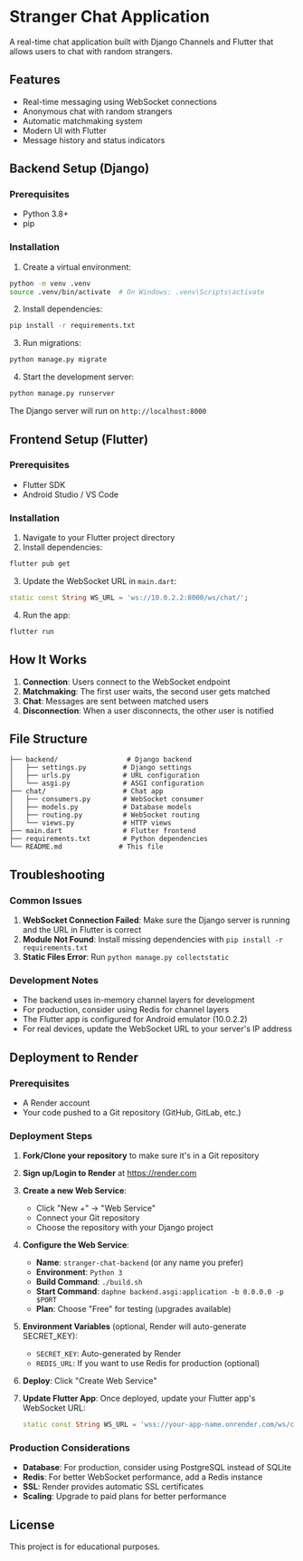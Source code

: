 # Stranger Chat Application

A real-time chat application built with Django Channels and Flutter that allows users to chat with random strangers.

## Features

- Real-time messaging using WebSocket connections
- Anonymous chat with random strangers
- Automatic matchmaking system
- Modern UI with Flutter
- Message history and status indicators

## Backend Setup (Django)

### Prerequisites
- Python 3.8+
- pip

### Installation

1. Create a virtual environment:
```bash
python -m venv .venv
source .venv/bin/activate  # On Windows: .venv\Scripts\activate
```

2. Install dependencies:
```bash
pip install -r requirements.txt
```

3. Run migrations:
```bash
python manage.py migrate
```

4. Start the development server:
```bash
python manage.py runserver
```

The Django server will run on `http://localhost:8000`

## Frontend Setup (Flutter)

### Prerequisites
- Flutter SDK
- Android Studio / VS Code

### Installation

1. Navigate to your Flutter project directory
2. Install dependencies:
```bash
flutter pub get
```

3. Update the WebSocket URL in `main.dart`:
```dart
static const String WS_URL = 'ws://10.0.2.2:8000/ws/chat/';
```

4. Run the app:
```bash
flutter run
```

## How It Works

1. **Connection**: Users connect to the WebSocket endpoint
2. **Matchmaking**: The first user waits, the second user gets matched
3. **Chat**: Messages are sent between matched users
4. **Disconnection**: When a user disconnects, the other user is notified

## File Structure

```
├── backend/                 # Django backend
│   ├── settings.py         # Django settings
│   ├── urls.py             # URL configuration
│   └── asgi.py             # ASGI configuration
├── chat/                   # Chat app
│   ├── consumers.py        # WebSocket consumer
│   ├── models.py           # Database models
│   ├── routing.py          # WebSocket routing
│   └── views.py            # HTTP views
├── main.dart               # Flutter frontend
├── requirements.txt        # Python dependencies
└── README.md              # This file
```

## Troubleshooting

### Common Issues

1. **WebSocket Connection Failed**: Make sure the Django server is running and the URL in Flutter is correct
2. **Module Not Found**: Install missing dependencies with `pip install -r requirements.txt`
3. **Static Files Error**: Run `python manage.py collectstatic`

### Development Notes

- The backend uses in-memory channel layers for development
- For production, consider using Redis for channel layers
- The Flutter app is configured for Android emulator (10.0.2.2)
- For real devices, update the WebSocket URL to your server's IP address

## Deployment to Render

### Prerequisites
- A Render account
- Your code pushed to a Git repository (GitHub, GitLab, etc.)

### Deployment Steps

1. **Fork/Clone your repository** to make sure it's in a Git repository

2. **Sign up/Login to Render** at https://render.com

3. **Create a new Web Service**:
   - Click "New +" → "Web Service"
   - Connect your Git repository
   - Choose the repository with your Django project

4. **Configure the Web Service**:
   - **Name**: `stranger-chat-backend` (or any name you prefer)
   - **Environment**: `Python 3`
   - **Build Command**: `./build.sh`
   - **Start Command**: `daphne backend.asgi:application -b 0.0.0.0 -p $PORT`
   - **Plan**: Choose "Free" for testing (upgrades available)

5. **Environment Variables** (optional, Render will auto-generate SECRET_KEY):
   - `SECRET_KEY`: Auto-generated by Render
   - `REDIS_URL`: If you want to use Redis for production (optional)

6. **Deploy**: Click "Create Web Service"

7. **Update Flutter App**: Once deployed, update your Flutter app's WebSocket URL:
   ```dart
   static const String WS_URL = 'wss://your-app-name.onrender.com/ws/chat/';
   ```

### Production Considerations

- **Database**: For production, consider using PostgreSQL instead of SQLite
- **Redis**: For better WebSocket performance, add a Redis instance
- **SSL**: Render provides automatic SSL certificates
- **Scaling**: Upgrade to paid plans for better performance

## License

This project is for educational purposes.

